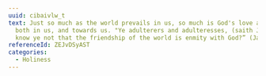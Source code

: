 ```yaml
---
uuid: cibaivlw_t
text: Just so much as the world prevails in us, so much is God's love abated
  both in us, and towards us. "Ye adulterers and adulteresses, (saith James)
  know ye not that the friendship of the world is enmity with God?” (James 4:4)
referenceId: ZEJvDSyAST
categories:
  - Holiness
---
```

